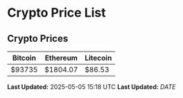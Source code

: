 # Crypto Price List

## Crypto Prices
| Bitcoin | Ethereum | Litecoin |
| ------- | -------- | -------- |
| $93735 | $1804.07 | $86.53 |
**Last Updated:** 2025-05-05 15:18 UTC
**Last Updated:** $DATE$
